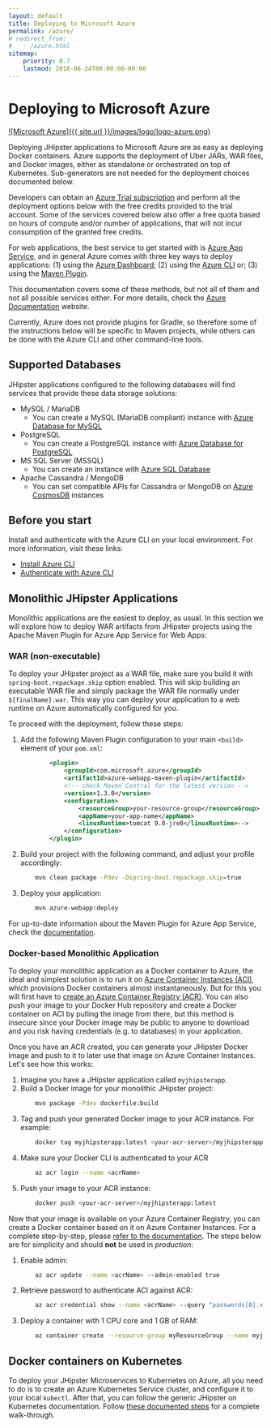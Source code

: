 ```yaml
---
layout: default
title: Deploying to Microsoft Azure
permalink: /azure/
# redirect_from:
#   - /azure.html
sitemap:
    priority: 0.7
    lastmod: 2018-08-24T00:00:00-00:00
---
```


# <i class="fa fa-cloud-upload"></i> Deploying to Microsoft Azure

[![Microsoft Azure]({{ site.url }}/images/logo/logo-azure.png)](https://azure.microsoft.com/overview/?WT.mc_id=online-jhipster-brborges)

Deploying JHipster applications to Microsoft Azure are as easy as deploying Docker containers. Azure supports the deployment of Uber JARs, WAR files, and Docker images, either as standalone or orchestrated on top of Kubernetes. Sub-generators are not needed for the deployment choices documented below.

Developers can obtain an [Azure Trial subscription](http://azure.microsoft.com/free?WT.mc_id=online-jhipster-brborges) and perform all the deployment options below with the free credits provided to the trial account. Some of the services covered below also offer a free quota based on hours of compute and/or number of applications, that will not incur consumption of the granted free credits.

For web applications, the best service to get started with is [Azure App Service](https://azure.microsoft.com/en-us/services/app-service/?WT.mc_id=online-jhipster-brborges), and in general Azure comes with three key ways to deploy applications: (1) using the [Azure Dashboard](https://ms.portal.azure.com/); (2) using the [Azure CLI](https://docs.microsoft.com/en-us/cli/azure/?WT.mc_id=online-jhipster-brborges) or; (3) using the [Maven Plugin](https://docs.microsoft.com/java/api/overview/azure/maven/azure-webapp-maven-plugin/readme?WT.mc_id=online-jhipster-brborges). 

This documentation covers some of these methods, but not all of them and not all possible services either. For more details, check the [Azure Documentation](https://docs.microsoft.com/azure?WT.mc_id=online-jhipster-brborges) website.

Currently, Azure does not provide plugins for Gradle, so therefore some of the instructions below will be specific to Maven projects, while others can be done with the Azure CLI and other command-line tools.

## Supported Databases

JHipster applications configured to the following databases will find services that provide these data storage solutions:

- MySQL / MariaDB
  - You can create a MySQL (MariaDB compliant) instance with [Azure Database for MySQL](https://docs.microsoft.com/azure/mysql/?WT.mc_id=online-jhipster-brborges)
- PostgreSQL
  - You can create a PostgreSQL instance with [Azure Database for PostgreSQL](https://docs.microsoft.com/azure/postgresql/?WT.mc_id=online-jhipster-brborges)
- MS SQL Server (MSSQL)
  - You can create an instance with [Azure SQL Database](https://docs.microsoft.com/en-us/azure/sql-database/?WT.mc_id=online-jhipster-brborges)
- Apache Cassandra / MongoDB
  - You can set compatible APIs for Cassandra or MongoDB on [Azure CosmosDB](https://docs.microsoft.com/en-us/azure/cosmos-db/?WT.mc_id=online-jhipster-brborges) instances

## Before you start

Install and authenticate with the Azure CLI on your local environment. For more information, visit these links:

- [Install Azure CLI](https://docs.microsoft.com/en-us/cli/azure/install-azure-cli?WT.mc_id=online-jhipster-brborges)
- [Authenticate with Azure CLI](https://docs.microsoft.com/en-us/cli/azure/authenticate-azure-cli?WT.mc_id=online-jhipster-brborges)

## Monolithic JHipster Applications

Monolithic applications are the easiest to deploy, as usual. In this section we will explore how to deploy WAR artifacts from JHipster projects using the Apache Maven Plugin for Azure App Service for Web Apps:

### WAR (non-executable)

To deploy your JHipster project as a WAR file, make sure you build it with `spring-boot.repackage.skip` option enabled. This will skip building an executable WAR file and simply package the WAR file normally under `${finalName}.war`. This way you can deploy your application to a web runtime on Azure automatically configured for you.

To proceed with the deployment, follow these steps:

1. Add the following Maven Plugin configuration to your main `<build>` element of your `pom.xml`:
    ```xml
            <plugin>
                <groupId>com.microsoft.azure</groupId>
                <artifactId>azure-webapp-maven-plugin</artifactId>
                <!-- check Maven Central for the latest version -->
                <version>1.3.0</version>
                <configuration>
                    <resourceGroup>your-resource-group</resourceGroup>
                    <appName>your-app-name</appName>
                    <linuxRuntime>tomcat 9.0-jre8</linuxRuntime>-->
                </configuration>
            </plugin>
    ```
1. Build your project with the following command, and adjust your profile accordingly:
    ```sh
        mvn clean package -Pdev -Dspring-boot.repackage.skip=true
    ```
1. Deploy your application:
    ```sh
        mvn azure-webapp:deploy
    ```

For up-to-date information about the Maven Plugin for Azure App Service, check the [documentation](https://docs.microsoft.com/en-us/java/api/overview/azure/maven/azure-webapp-maven-plugin/readme?WT.mc_id=online-jhipster-brborges).

### Docker-based Monolithic Application

To deploy your monolithic application as a Docker container to Azure, the ideal and simplest solution is to run it on [Azure Container Instances (ACI)](https://docs.microsoft.com/en-us/azure/container-instances/?WT.mc_id=online-jhipster-brborges), which provisions Docker containers almost instantaneously. But for this you will first have to [create an Azure Container Registry (ACR)](https://docs.microsoft.com/en-us/azure/container-registry/container-registry-get-started-azure-cli?WT.mc_id=online-jhipster-brborges). You can also push your image to your Docker Hub repository and create a Docker container on ACI by pulling the image from there, but this method is insecure since your Docker image may be public to anyone to download and you risk having credentials (e.g. to databases) in your application.

Once you have an ACR created, you can generate your JHipster Docker image and push to it to later use that image on Azure Container Instances. Let's see how this works:

1. Imagine you have a JHipster application called `myjhipsterapp`.
1. Build a Docker image for your monolithic JHipster project:
    ```sh
        mvn package -Pdev dockerfile:build
    ```
1. Tag and push your generated Docker image to your ACR instance. For example:
    ```sh
        docker tag myjhipsterapp:latest <your-acr-server>/myjhipsterapp:latest
    ```
1. Make sure your Docker CLI is authenticated to your ACR
    ```sh
        az acr login --name <acrName>
    ```
1. Push your image to your ACR instance:
    ```sh
        docker push <your-acr-server>/myjhipsterapp:latest
    ```

Now that your image is available on your Azure Container Registry, you can create a Docker container based on it on Azure Container Instances. For a complete step-by-step, please [refer to the documentation](https://docs.microsoft.com/en-us/azure/container-registry/container-registry-get-started-azure-cli?WT.mc_id=online-jhipster-brborges#deploy-image-to-aci). The steps below are for simplicity and should **not** be used in *production*:

1. Enable admin:
    ```sh
        az acr update --name <acrName> --admin-enabled true
    ```
1. Retrieve password to authenticate ACI against ACR:
    ```sh
        az acr credential show --name <acrName> --query "passwords[0].value"
    ```
1. Deploy a container with 1 CPU core and 1 GB of RAM:
    ```sh
        az container create --resource-group myResourceGroup --name myjhipsterapp --image <acrLoginServer>/myjhipsterapp:latest --cpu 1 --memory 1 --registry-username <acrName> --registry-password <acrPassword> --dns-name-label myjhipsterapp --ports 8080
    ```

## Docker containers on Kubernetes

To deploy your JHipster Microservices to Kubernetes on Azure, all you need to do is to create an Azure Kubernetes Service cluster, and configure it to your local `kubectl`. After that, you can follow the generic JHipster on Kubernetes documentation. Follow [these documented steps](https://docs.microsoft.com/en-us/azure/aks/kubernetes-walkthrough?WT.mc_id=online-jhipster-brborges) for a complete walk-through.